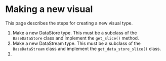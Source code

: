# Making a new visual

This page describes the steps for creating a new visual type.

1. Make a new DataStore type. This must be a subclass of the `BaseDataStore` class and implement the `get_slice()` method.
2. Make a new DataStream type. This must be a subclass of the `BaseDataStream` class and implement the `get_data_store_slice()` class.
3. 